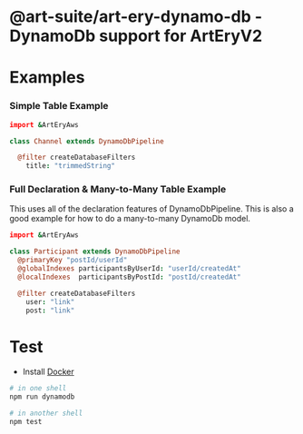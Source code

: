 # @art-suite/art-ery-dynamo-db - DynamoDb support for ArtEryV2

# Examples

### Simple Table Example

```coffeescript
import &ArtEryAws

class Channel extends DynamoDbPipeline

  @filter createDatabaseFilters
    title: "trimmedString"
```

### Full Declaration & Many-to-Many Table Example

This uses all of the declaration features of DynamoDbPipeline. This is also a good example for how to do a many-to-many DynamoDb model.

```coffee
import &ArtEryAws

class Participant extends DynamoDbPipeline
  @primaryKey "postId/userId"
  @globalIndexes participantsByUserId: "userId/createdAt"
  @localIndexes  participantsByPostId: "postId/createdAt"

  @filter createDatabaseFilters
    user: "link"
    post: "link"
```

# Test

- Install [Docker](https://docs.docker.com/get-docker/)

```bash
# in one shell
npm run dynamodb

# in another shell
npm test
```
